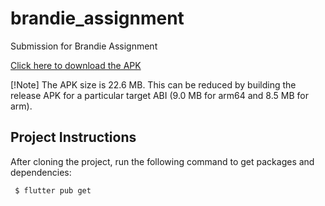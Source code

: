 # brandie_assignment

Submission for Brandie Assignment

[Click here to download the APK](./app-release.apk)

[!Note]
The APK size is 22.6 MB. This can be reduced by building the release APK for a particular target ABI (9.0 MB for arm64 and 8.5 MB for arm).

## Project Instructions

After cloning the project, run the following command to get packages and dependencies:

``` $ flutter pub get```
